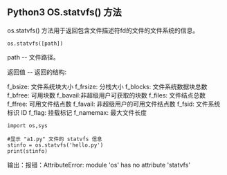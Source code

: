 ## Python3 OS.statvfs() 方法

os.statvfs() 方法用于返回包含文件描述符fd的文件的文件系统的信息。

```
os.statvfs([path])
```

path -- 文件路径。

返回值 -- 返回的结构:
> 
f_bsize: 文件系统块大小
f_frsize: 分栈大小
f_blocks: 文件系统数据块总数
f_bfree: 可用块数
f_bavail:非超级用户可获取的块数
f_files: 文件结点总数
f_ffree: 可用文件结点数
f_favail: 非超级用户的可用文件结点数
f_fsid: 文件系统标识 ID
f_flag: 挂载标记
f_namemax: 最大文件长度

```
import os,sys

#显示 "a1.py" 文件的 statvfs 信息
stinfo = os.statvfs('hello.py')
print(stinfo)
```
输出：报错：AttributeError: module 'os' has no attribute 'statvfs'